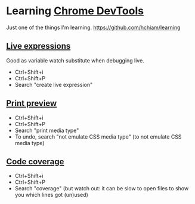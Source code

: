 # Learning [Chrome DevTools](https://developers.google.com/web/tools/chrome-devtools)

Just one of the things I'm learning. <https://github.com/hchiam/learning>

## [Live expressions](https://developers.google.com/web/tools/chrome-devtools/console/live-expressions)

Good as variable watch substitute when debugging live.

- Ctrl+Shift+i
- Ctrl+Shift+P
- Search "create live expression"

## [Print preview](https://developers.google.com/web/tools/chrome-devtools/css/print-preview)

- Ctrl+Shift+i
- Ctrl+Shift+P
- Search "print media type"
- To undo, search "not emulate CSS media type" (to not emulate CSS media type)

## [Code coverage](https://developers.google.com/web/tools/chrome-devtools/coverage#open)

- Ctrl+Shift+i
- Ctrl+Shift+P
- Search "coverage" (but watch out: it can be slow to open files to show you which lines got (un)used)
